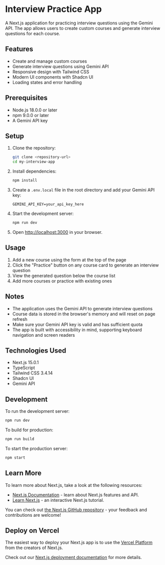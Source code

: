 # Interview Practice App

A Next.js application for practicing interview questions using the Gemini API. The app allows users to create custom courses and generate interview questions for each course.

## Features

- Create and manage custom courses
- Generate interview questions using Gemini API
- Responsive design with Tailwind CSS
- Modern UI components with Shadcn UI
- Loading states and error handling

## Prerequisites

- Node.js 18.0.0 or later
- npm 9.0.0 or later
- A Gemini API key

## Setup

1. Clone the repository:
   ```bash
   git clone <repository-url>
   cd my-interview-app
   ```

2. Install dependencies:
   ```bash
   npm install
   ```

3. Create a `.env.local` file in the root directory and add your Gemini API key:
   ```
   GEMINI_API_KEY=your_api_key_here
   ```

4. Start the development server:
   ```bash
   npm run dev
   ```

5. Open [http://localhost:3000](http://localhost:3000) in your browser.

## Usage

1. Add a new course using the form at the top of the page
2. Click the "Practice" button on any course card to generate an interview question
3. View the generated question below the course list
4. Add more courses or practice with existing ones

## Notes

- The application uses the Gemini API to generate interview questions
- Course data is stored in the browser's memory and will reset on page refresh
- Make sure your Gemini API key is valid and has sufficient quota
- The app is built with accessibility in mind, supporting keyboard navigation and screen readers

## Technologies Used

- Next.js 15.0.1
- TypeScript
- Tailwind CSS 3.4.14
- Shadcn UI
- Gemini API

## Development

To run the development server:

```bash
npm run dev
```

To build for production:

```bash
npm run build
```

To start the production server:

```bash
npm start
```

## Learn More

To learn more about Next.js, take a look at the following resources:

- [Next.js Documentation](https://nextjs.org/docs) - learn about Next.js features and API.
- [Learn Next.js](https://nextjs.org/learn) - an interactive Next.js tutorial.

You can check out [the Next.js GitHub repository](https://github.com/vercel/next.js) - your feedback and contributions are welcome!

## Deploy on Vercel

The easiest way to deploy your Next.js app is to use the [Vercel Platform](https://vercel.com/new?utm_medium=default-template&filter=next.js&utm_source=create-next-app&utm_campaign=create-next-app-readme) from the creators of Next.js.

Check out our [Next.js deployment documentation](https://nextjs.org/docs/app/building-your-application/deploying) for more details.
